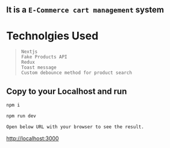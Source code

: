 ## It is a `E-Commerce cart management` system 

# Technolgies Used
> ```Nextjs``` \
 ```Fake Products API```\
 ```Redux```\
 ```Toast message```\
 ```Custom debounce method for product search```




## Copy to your Localhost and run
 
```bash 
npm i
```
```bash
npm run dev 
```
```bash
Open below URL with your browser to see the result. 
```
[http://localhost:3000](http://localhost:3000) 